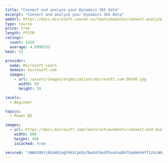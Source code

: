 ```yaml
---
title: "Connect and analyze your Dynamics 365 data​"
excerpt: "Connect and analyze your Dynamics 365 Data​"
webUrl: https://docs.microsoft.com/en-us/learn/modules/connect-analyze-dynamics-365-data/
type: course
price: Free
length: PT57M
ratings:
  count: 2429
  average: 4.6990533
heat: 52

provider:
  name: Microsoft Learn
  domain: microsoft.com
  images:
    - url: /assets/images/organizations/microsoft.com-50x50.jpg
      width: 50
      height: 50

levels:
  - Beginner

topics:
  - Power BI

images:
  - url: https://docs.microsoft.com/learn/achievements/connect-and-analyze-your-microsoft-dynamics-365-data-social.png
    width: 800
    height: 400
    isCached: true

secured: "zWWUXO6Yj0UzWUjAgF6KXCpKQuf0wG4YOeSP5uaVopDbfUy6HmYmff1zhLWKqpUkB8GGN+kndiBJq1ovH7+NPPUQN1IpieY5ZmPJzuH9jZnAx0Vb6cQ41WZPWR6h8z+9tVoPeKNhCTHNcJe74Y1VStXQxlkxJWmx6lVhSWeDyWWp/X6tjRmYevXDLwYNyP+rx830tzHcB+5Y0fLhn1Bg0jqvDIxFPIE1H2mAQXOsUBaJYN02p3YtTju6ATUY/Gi5MbtCbp3luvS3j7OjXTY5DydSmdTaMqgk4OnLcqtKtS232rup+ThPhcn3sWsm8OUJ7jRByWJ5cmg50BI41e4yLMnWr01D/u5pFUnvaw0YJgrnARqIXgzDKF0Jf4J4NBpl7cuvy1Tbx7M8XSQj8des69JZSSzLiFOemW/7o5EZoVs=;4MP73hZRAPeoO7cuSat5Cw=="
---
```


